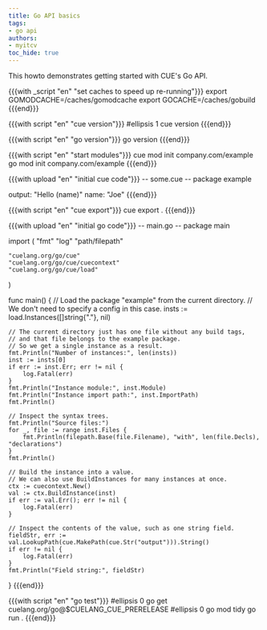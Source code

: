 ```yaml
---
title: Go API basics
tags:
- go api
authors:
- myitcv
toc_hide: true
---
```


This howto demonstrates getting started with CUE's Go API.

{{{with _script "en" "set caches to speed up re-running"}}}
export GOMODCACHE=/caches/gomodcache
export GOCACHE=/caches/gobuild
{{{end}}}

{{{with script "en" "cue version"}}}
#ellipsis 1
cue version
{{{end}}}

{{{with script "en" "go version"}}}
go version
{{{end}}}

{{{with script "en" "start modules"}}}
cue mod init company.com/example
go mod init company.com/example
{{{end}}}

{{{with upload "en" "initial cue code"}}}
-- some.cue --
package example

output: "Hello \(name)"
name:   "Joe"
{{{end}}}


{{{with script "en" "cue export"}}}
cue export .
{{{end}}}


{{{with upload "en" "initial go code"}}}
-- main.go --
package main

import (
	"fmt"
	"log"
	"path/filepath"

	"cuelang.org/go/cue"
	"cuelang.org/go/cue/cuecontext"
	"cuelang.org/go/cue/load"
)

func main() {
	// Load the package "example" from the current directory.
	// We don't need to specify a config in this case.
	insts := load.Instances([]string{"."}, nil)

	// The current directory just has one file without any build tags,
	// and that file belongs to the example package.
	// So we get a single instance as a result.
	fmt.Println("Number of instances:", len(insts))
	inst := insts[0]
	if err := inst.Err; err != nil {
		log.Fatal(err)
	}
	fmt.Println("Instance module:", inst.Module)
	fmt.Println("Instance import path:", inst.ImportPath)
	fmt.Println()

	// Inspect the syntax trees.
	fmt.Println("Source files:")
	for _, file := range inst.Files {
		fmt.Println(filepath.Base(file.Filename), "with", len(file.Decls), "declarations")
	}
	fmt.Println()

	// Build the instance into a value.
	// We can also use BuildInstances for many instances at once.
	ctx := cuecontext.New()
	val := ctx.BuildInstance(inst)
	if err := val.Err(); err != nil {
		log.Fatal(err)
	}

	// Inspect the contents of the value, such as one string field.
	fieldStr, err := val.LookupPath(cue.MakePath(cue.Str("output"))).String()
	if err != nil {
		log.Fatal(err)
	}
	fmt.Println("Field string:", fieldStr)
}
{{{end}}}

{{{with script "en" "go test"}}}
#ellipsis 0
go get cuelang.org/go@$CUELANG_CUE_PRERELEASE
#ellipsis 0
go mod tidy
go run .
{{{end}}}
